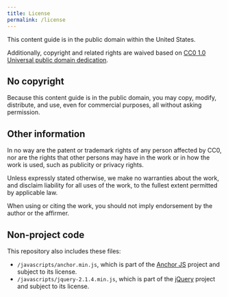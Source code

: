 ```yaml
---
title: License
permalink: /license
---
```


This content guide is in the public domain within the United States.

Additionally, copyright and related rights are waived based on [CC0 1.0 Universal public domain dedication](https://creativecommons.org/publicdomain/zero/1.0/legalcode).

## No copyright

Because this content guide is in the public domain, you may copy, modify, distribute, and use, even for commercial purposes, all without asking permission.

## Other information

In no way are the patent or trademark rights of any person affected by CC0, nor are the rights that other persons may have in the work or in how the work is used, such as publicity or privacy rights.

Unless expressly stated otherwise, we make no warranties about the work, and disclaim liability for all uses of the work, to the fullest extent permitted by applicable law.

When using or citing the work, you should not imply endorsement by the author or the affirmer.

## Non-project code

This repository also includes these files:

- `/javascripts/anchor.min.js`, which is part of the [Anchor JS](https://bryanbraun.github.io/anchorjs/) project and subject to its license.
- `/javascripts/jquery-2.1.4.min.js`, which is part of the [jQuery](https://jquery.com/) project and subject to its license.
